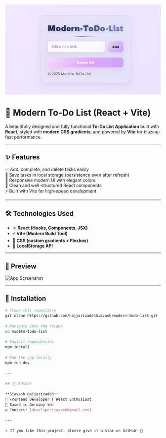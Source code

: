 ![Project Preview](./preview.png.png)
# 📝 Modern To-Do List (React + Vite)

A beautifully designed and fully functional **To-Do List Application** built with **React**, styled with **modern CSS gradients**, and powered by **Vite** for blazing-fast performance.

---

## ✨ Features
✅ Add, complete, and delete tasks easily  
💾 Save tasks in local storage (persistence even after refresh)  
🎨 Responsive modern UI with elegant colors  
🧩 Clean and well-structured React components  
⚡ Built with Vite for high-speed development  

---

## 🛠️ Technologies Used
- ⚛️ **React (Hooks, Components, JSX)**
- ⚡ **Vite (Modern Build Tool)**
- 🎨 **CSS (custom gradients + Flexbox)**
- 💾 **LocalStorage API**

---

## 🌈 Preview
![App Screenshot](https://via.placeholder.com/800x400?text=Modern+To-Do+List+Preview)

---

## 🚀 Installation

```bash
# Clone this repository
git clone https://github.com/hajjarizadehSiavash/modern-todo-list.git

# Navigate into the folder
cd modern-todo-list

# Install dependencies
npm install

# Run the app locally
npm run dev

---

## 👨‍💻 Author  

**Siavash Hajjarizadeh**  
💼 Frontend Developer | React Enthusiast  
📍 Based in Germany 🇩🇪  
✉️ Contact: [developersiavash@gmail.com]  

---

⭐ If you like this project, please give it a star on GitHub! 🌟

